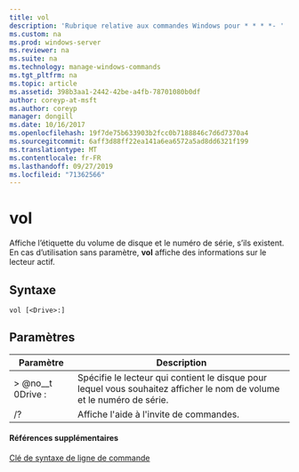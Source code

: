 ```yaml
---
title: vol
description: 'Rubrique relative aux commandes Windows pour * * * *- '
ms.custom: na
ms.prod: windows-server
ms.reviewer: na
ms.suite: na
ms.technology: manage-windows-commands
ms.tgt_pltfrm: na
ms.topic: article
ms.assetid: 398b3aa1-2442-42be-a4fb-78701080b0df
author: coreyp-at-msft
ms.author: coreyp
manager: dongill
ms.date: 10/16/2017
ms.openlocfilehash: 19f7de75b633903b2fcc0b7188846c7d6d7370a4
ms.sourcegitcommit: 6aff3d88ff22ea141a6ea6572a5ad8dd6321f199
ms.translationtype: MT
ms.contentlocale: fr-FR
ms.lasthandoff: 09/27/2019
ms.locfileid: "71362566"
---
```

# <a name="vol"></a>vol



Affiche l’étiquette du volume de disque et le numéro de série, s’ils existent.  En cas d’utilisation sans paramètre, **vol** affiche des informations sur le lecteur actif.

## <a name="syntax"></a>Syntaxe

```
vol [<Drive>:]
```

## <a name="parameters"></a>Paramètres

|Paramètre|Description|
|---------|-----------|
|> @no__t 0Drive :|Spécifie le lecteur qui contient le disque pour lequel vous souhaitez afficher le nom de volume et le numéro de série.|
|/?|Affiche l'aide à l'invite de commandes.|

#### <a name="additional-references"></a>Références supplémentaires

[Clé de syntaxe de ligne de commande](command-line-syntax-key.md)